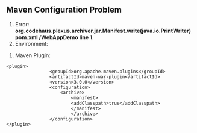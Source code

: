 ## Maven Configuration Problem

1. Error: **org.codehaus.plexus.archiver.jar.Manifest.write(java.io.PrintWriter)	pom.xml	/WebAppDemo	line 1**.
2. Environment: 
1) Maven Plugin: 
```
<plugin>
			 	<groupId>org.apache.maven.plugins</groupId>
				<artifactId>maven-war-plugin</artifactId>
				<version>3.0.0</version>
				<configuration>
					<archive>
						<manifest>
						<addClasspath>true</addClasspath>
						</manifest>
						</archive>
				</configuration>
</plugin>
```
